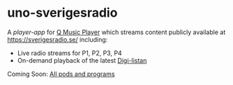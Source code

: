 # uno-sverigesradio
A *player-app* for [Q Music Player](https://qmusicplayer.se) which streams content publicly available at https://sverigesradio.se/ including:
* Live radio streams for P1, P2, P3, P4
* On-demand playback of the latest [Digi-listan](https://sverigesradio.se/sida/topplista.aspx?programid=2697)

Coming Soon: [All pods and programs](https://sverigesradio.se/allaprogram)

